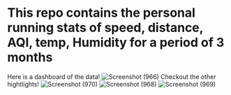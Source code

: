 # This repo contains the personal running stats of speed, distance, AQI, temp, Humidity for a period of 3 months 
Here is a dashboard of the data!
![Screenshot (966)](https://github.com/Akki1712/Running-Data/assets/80019857/4a39dd0e-2c9f-4650-a88b-9e37341e9858)
Checkout the other hightlights!
![Screenshot (970)](https://github.com/Akki1712/Running-Data/assets/80019857/f86a1d99-d690-4a38-91b0-943e995ec271)
![Screenshot (968)](https://github.com/Akki1712/Running-Data/assets/80019857/17a799d1-8403-4418-8827-d10047f0e337)
![Screenshot (969)](https://github.com/Akki1712/Running-Data/assets/80019857/efe816c5-3c4d-4b23-9cbb-0159ff0f0431)

